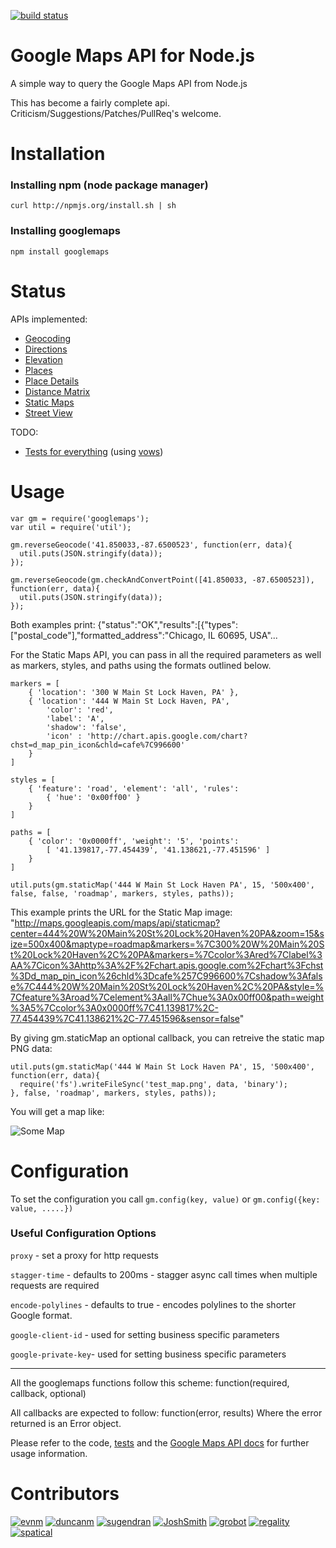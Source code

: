 [![build status](https://secure.travis-ci.org/moshen/node-googlemaps.png)](http://travis-ci.org/moshen/node-googlemaps)
# Google Maps API for Node.js
A simple way to query the Google Maps API from Node.js

This has become a fairly complete api.  Criticism/Suggestions/Patches/PullReq's welcome.

# Installation
### Installing npm (node package manager)

    curl http://npmjs.org/install.sh | sh

### Installing googlemaps

    npm install googlemaps

# Status
APIs implemented:

* [Geocoding](http://code.google.com/apis/maps/documentation/geocoding/)
* [Directions](http://code.google.com/apis/maps/documentation/directions/)
* [Elevation](http://code.google.com/apis/maps/documentation/elevation/)
* [Places](http://code.google.com/apis/maps/documentation/places/)
* [Place Details](https://code.google.com/apis/maps/documentation/places/#PlaceDetails)
* [Distance Matrix](http://code.google.com/apis/maps/documentation/distancematrix/)
* [Static Maps](http://code.google.com/apis/maps/documentation/staticmaps/)
* [Street View](http://code.google.com/apis/maps/documentation/streetview/)

TODO:

* [Tests for everything](http://github.com/moshen/node-googlemaps/tree/master/test/) (using [vows](http://vowsjs.org/))

# Usage
    var gm = require('googlemaps');
    var util = require('util');

    gm.reverseGeocode('41.850033,-87.6500523', function(err, data){
      util.puts(JSON.stringify(data));
    });

    gm.reverseGeocode(gm.checkAndConvertPoint([41.850033, -87.6500523]), function(err, data){
      util.puts(JSON.stringify(data));
    });

Both examples print:
    {"status":"OK","results":[{"types":["postal_code"],"formatted_address":"Chicago, IL 60695, USA"...
    
For the Static Maps API, you can pass in all the required parameters as well as markers, styles, and paths using the formats outlined below.
    
    markers = [
    	{ 'location': '300 W Main St Lock Haven, PA' },
    	{ 'location': '444 W Main St Lock Haven, PA',
    		'color': 'red',
    		'label': 'A',
    		'shadow': 'false',
    		'icon' : 'http://chart.apis.google.com/chart?chst=d_map_pin_icon&chld=cafe%7C996600'
    	}
    ]

    styles = [
    	{ 'feature': 'road', 'element': 'all', 'rules': 
    		{ 'hue': '0x00ff00' }
    	}
    ]

    paths = [
    	{ 'color': '0x0000ff', 'weight': '5', 'points': 
    		[ '41.139817,-77.454439', '41.138621,-77.451596' ]
    	}
    ]

    util.puts(gm.staticMap('444 W Main St Lock Haven PA', 15, '500x400', false, false, 'roadmap', markers, styles, paths));

This example prints the URL for the Static Map image: "http://maps.googleapis.com/maps/api/staticmap?center=444%20W%20Main%20St%20Lock%20Haven%20PA&zoom=15&size=500x400&maptype=roadmap&markers=%7C300%20W%20Main%20St%20Lock%20Haven%2C%20PA&markers=%7Ccolor%3Ared%7Clabel%3AA%7Cicon%3Ahttp%3A%2F%2Fchart.apis.google.com%2Fchart%3Fchst%3Dd_map_pin_icon%26chld%3Dcafe%257C996600%7Cshadow%3Afalse%7C444%20W%20Main%20St%20Lock%20Haven%2C%20PA&style=%7Cfeature%3Aroad%7Celement%3Aall%7Chue%3A0x00ff00&path=weight%3A5%7Ccolor%3A0x0000ff%7C41.139817%2C-77.454439%7C41.138621%2C-77.451596&sensor=false"

By giving gm.staticMap an optional callback, you can retreive the static map PNG data:

    util.puts(gm.staticMap('444 W Main St Lock Haven PA', 15, '500x400', function(err, data){
      require('fs').writeFileSync('test_map.png', data, 'binary');
    }, false, 'roadmap', markers, styles, paths));

You will get a map like:

![Some Map](http://maps.googleapis.com/maps/api/staticmap?center=444%20W%20Main%20St%20Lock%20Haven%20PA&zoom=15&size=500x400&maptype=roadmap&markers=%7C300%20W%20Main%20St%20Lock%20Haven%2C%20PA&markers=%7Ccolor%3Ared%7Clabel%3AA%7Cicon%3Ahttp%3A%2F%2Fchart.apis.google.com%2Fchart%3Fchst%3Dd_map_pin_icon%26chld%3Dcafe%257C996600%7Cshadow%3Afalse%7C444%20W%20Main%20St%20Lock%20Haven%2C%20PA&style=%7Cfeature%3Aroad%7Celement%3Aall%7Chue%3A0x00ff00&path=weight%3A5%7Ccolor%3A0x0000ff%7C41.139817%2C-77.454439%7C41.138621%2C-77.451596&sensor=false)

# Configuration

To set the configuration you call `gm.config(key, value)` or `gm.config({key: value, .....})`

### Useful Configuration Options

`proxy` - set a proxy for http requests

`stagger-time` - defaults to 200ms - stagger async call times when multiple requests are required

`encode-polylines` - defaults to true - encodes polylines to the shorter Google format.

`google-client-id` - used for setting business specific parameters

`google-private-key`- used for setting business specific parameters

-------------

All the googlemaps functions follow this scheme:
    function(required, callback, optional)

All callbacks are expected to follow:
    function(error, results)
Where the error returned is an Error object.

Please refer to the code, [tests](http://github.com/moshen/node-googlemaps/tree/master/test/) and the [Google Maps API docs](http://code.google.com/apis/maps/documentation/webservices/index.html) for further usage information.

# Contributors

[![evnm](https://secure.gravatar.com/avatar/2a8171b6c385b865e30bf070cf588329?s=50)](https://github.com/evnm)
[![duncanm](https://secure.gravatar.com/avatar/7310945bafb21aa68b18d61d8b9d2d61?s=50)](https://github.com/duncanm)
[![sugendran](https://secure.gravatar.com/avatar/3228aae57c1dc3f657bbc64c26c97b77?s=50)](https://github.com/sugendran)
[![JoshSmith](https://secure.gravatar.com/avatar/b07d5a5f2e75633b2085142250a6762b?s=50)](https://github.com/JoshSmith)
[![grobot](https://secure.gravatar.com/avatar/ba3313effc329919b09bca67827bdf10?s=50)](https://github.com/grobot)
[![regality](https://secure.gravatar.com/avatar/fe513a9e239cebde58187721d67b7505?s=50)](https://github.com/regality)
[![spatical](https://secure.gravatar.com/avatar/a7c5765a4a4dfbf697f728bd75223641?s=50)](https://github.com/spatical)

